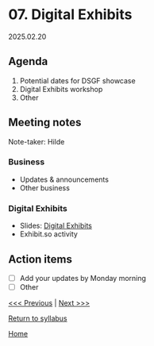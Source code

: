 # 07. Digital Exhibits

2025.02.20

## Agenda
1. Potential dates for DSGF showcase
2. Digital Exhibits workshop
3. Other

## Meeting notes
Note-taker: Hilde

### Business
- Updates & announcements
- Other business

### Digital Exhibits

- Slides: [Digital Exhibits](https://brynmawr-my.sharepoint.com/:p:/g/personal/amcgrath1_brynmawr_edu/EaklqJJapcNPhgpTP4VrA6ABApiZe4xam6xnvpmjZL12kA?e=LH5Hm0)
- Exhibit.so activity

## Action items
- [ ] Add your updates by Monday morning
- [ ] Other

[<<< Previous](06-mapping.md) | [Next >>>]()

[Return to syllabus](../syllabus.md)

[Home](../README.md)
